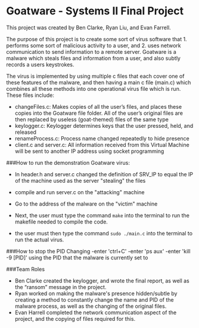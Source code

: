 # Goatware - Systems II Final Project

This project was created by Ben Clarke, Ryan Liu, and Evan Farrell.

The purpose of this project is to create some sort of virus software that 1. performs some sort of malicious activity to a user, and 2. uses network communication to send information to a remote server. Goatware is a malware which steals files and information from a user, and also subtly records a users keystrokes.

The virus is implemented by using multiple c files that each cover one of these features of the malware, and then having a main c file (main.c) which combines all these methods into one operational virus file which is run. These files include:

- changeFiles.c: Makes copies of all the user’s files, and places these copies into the Goatware file folder. All of the user’s original files are then replaced by useless (goat-themed) files of the same type
- keylogger.c: Keylogger determines keys that the user pressed, held, and released
- renameProcess.c: Process name changed repeatedly to hide presence
- client.c and server.c: All information received from this Virtual Machine will be sent to another IP address using socket programming

###How to run the demonstration Goatware virus:
- In header.h and server.c changed the definition of SRV_IP to equal the IP of the machine used as the server "stealing" the files
- compile and run server.c on the "attacking" machine

- Go to the address of the malware on the "victim" machine
- Next, the user must type the command `make` into the terminal to run the makefile needed to compile the code.
- the user must then type the command `sudo ./main.c` into the terminal to run the actual virus.

###How to stop the PID Changing
-enter 'ctrl+C'
-enter 'ps aux'
-enter 'kill -9 [PID]' using the PID that the malware is currently set to


###Team Roles
- Ben Clarke created the keylogger, and wrote the final report, as well as the “ransom” message in the project. 
- Ryan worked on making the malware's presence hidden/subtle by creating a method to constantly change the name and PID of the malware process, as well as the changing of the original files.
- Evan Harrell completed the network communication aspect of the project, and the copying of files required for this.
